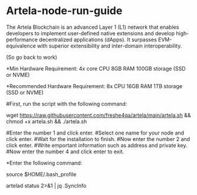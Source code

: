 # Artela-node-run-guide

The Artela Blockchain is an advanced Layer 1 (L1) network that enables developers to implement user-defined native extensions and develop high-performance decentralized applications (dApps).
It surpasses EVM-equivalence with superior extensibility and inter-domain interoperability.

 (So go back to work)

*Min Hardware Requirement:
4x core CPU
8GB RAM
100GB storage (SSD or NVME)

*Recommended Hardware Requirement:
8x CPU
16GB RAM
1TB storage (SSD or NVME)

#First, run the script with the following command:

  wget https://raw.githubusercontent.com/freshe4qa/artela/main/artela.sh && chmod +x artela.sh && ./artela.sh

#Enter the number 1 and click enter.
#Select one name for your node and click enter.
#Wait for the installation to finish.
#Now enter the number 2 and click enter.
#Write emportant information such as address and private key.
#Now enter the number 4 and click enter to exit.

*Enter the following command:

  source $HOME/.bash_profile
  
  artelad status 2>&1 | jq .SyncInfo
